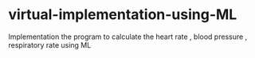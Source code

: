 # virtual-implementation-using-ML
Implementation the program to calculate the heart rate , blood pressure , respiratory rate  using ML 
